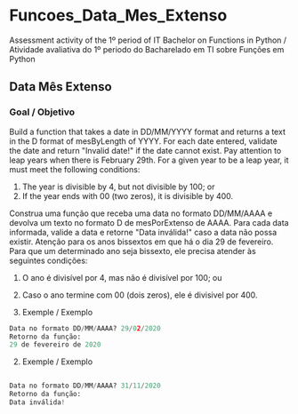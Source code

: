 # Funcoes_Data_Mes_Extenso
Assessment activity of the 1º period of IT Bachelor on Functions in Python / Atividade avaliativa do 1º periodo do Bacharelado em TI sobre Funções em Python

## Data Mês Extenso

### Goal / Objetivo

Build a function that takes a date in DD/MM/YYYY format and returns a text in the D format of mesByLength of YYYY. For each date entered, validate the date and return "Invalid date!" if the date cannot exist. Pay attention to leap years when there is February 29th. For a given year to be a leap year, it must meet the following conditions:
1. The year is divisible by 4, but not divisible by 100; or
2. If the year ends with 00 (two zeros), it is divisible by 400.

Construa uma função que receba uma data no formato DD/MM/AAAA e devolva um texto no formato D de mesPorExtenso de AAAA. Para cada data informada, valide a data e retorne "Data inválida!" caso a data não possa existir. Atenção para os anos bissextos em que há o dia 29 de fevereiro. Para que um determinado ano seja bissexto, ele precisa atender às seguintes condições:
1. O ano é divisível por 4, mas não é divisível por 100; ou
2. Caso o ano termine com 00 (dois zeros), ele é divisivel por 400.

1. Exemple / Exemplo
```py
Data no formato DD/MM/AAAA? 29/02/2020
Retorno da função: 
29 de fevereiro de 2020
```
2. Exemple / Exemplo
```py

Data no formato DD/MM/AAAA? 31/11/2020
Retorno da função: 
Data inválida!
```
